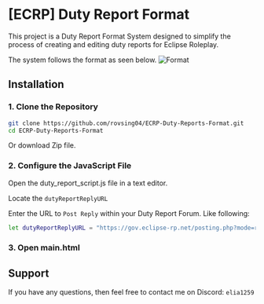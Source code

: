 # [ECRP] Duty Report Format
This project is a Duty Report Format System designed to simplify the process of creating and editing duty reports for Eclipse Roleplay.

The system follows the format as seen below.
![Format](https://i.imgur.com/lXadPrW.png)





## Installation

### 1. Clone the Repository


```bash
git clone https://github.com/rovsing04/ECRP-Duty-Reports-Format.git
cd ECRP-Duty-Reports-Format
```
Or download Zip file.

### 2. Configure the JavaScript File

Open the duty_report_script.js file in a text editor.

Locate the ``dutyReportReplyURL``

Enter the URL to ``Post Reply`` within your Duty Report Forum. Like following:

```bash 
let dutyReportReplyURL = "https://gov.eclipse-rp.net/posting.php?mode=reply&t=168215";
````

### 3. Open main.html


## Support

If you have any questions, then feel free to contact me on Discord: ``elia1259``

